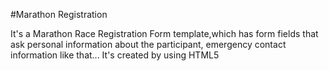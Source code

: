 #Marathon Registration


It's a Marathon Race Registration Form template,which has form fields that ask personal information about the participant, emergency contact information like that...
It's created by using HTML5
